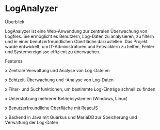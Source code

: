 # LogAnalyzer

Überblick

LogAnalyzer ist eine Web-Anwendung zur zentralen Überwachung von Logfiles. Sie ermöglicht es Benutzern, Log-Daten zu analysieren, zu filtern und in einer benutzerfreundlichen Oberfläche darzustellen. Das Projekt wurde entwickelt, um IT-Administratoren und Entwicklern zu helfen, Fehler und Systemereignisse effizient zu überwachen.

Features

x Zentrale Verwaltung und Analyse von Log-Dateien

x Echtzeit-Überwachung und -Analyse von Log-Daten

x Filter- und Suchfunktionen, um bestimmte Log-Einträge schnell zu finden

x Unterstützung mehrerer Betriebsystemen (Windows, Linux)

x Benutzerfreundliche Oberfläche mit ReactJS

x Backend in Java mit Quarkus und MariaDB zur Speicherung und Verwaltung der Log-Daten
